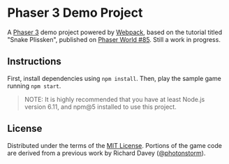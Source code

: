 # Phaser 3 Demo Project

A [Phaser 3][phsr] demo project powered by [Webpack][wbpk], based on the tutorial titled "Snake Plissken", published on [Phaser World #85][pw85]. Still a work in progress.


## Instructions

First, install dependencies using `npm install`. Then, play the sample game running `npm start`.

>   NOTE: It is highly recommended that you have at least Node.js version 6.11, and npm@5 installed to use this project.


## License

Distributed under the terms of the [MIT License](LICENSE.md). Portions of the game code are derived from a previous work by Richard Davey ([@photonstorm](https://github.com/photonstorm)).

[wbpk]: https://webpack.js.org/
[pw85]: https://madmimi.com/p/03594a
[phsr]: https://github.com/photonstorm/phaser

